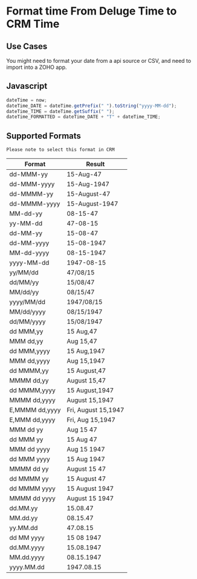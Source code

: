 # Format time From Deluge Time to CRM Time
## Use Cases

You might need to format your date from a api source or CSV, and need to import into a ZOHO app.

## Javascript
``` javascript
dateTime = now;
dateTime_DATE = dateTime.getPrefix(" ").toString("yyyy-MM-dd");
dateTime_TIME = dateTime.getSuffix(" ");
dateTime_FORMATTED = dateTime_DATE + "T" + dateTime_TIME;

```

## Supported Formats

    Please note to select this format in CRM 

| **Format**      | **Result**          |
|-----------------|---------------------|
| dd-MMM-yy       | 15-Aug-47           |
| dd-MMM-yyyy     | 15-Aug-1947         |
| dd-MMMM-yy      | 15-August-47        |
| dd-MMMM-yyyy    | 15-August-1947      |
| MM-dd-yy       | 08-15-47            |
| yy-MM-dd       | 47-08-15            |
| dd-MM-yy       | 15-08-47            |
| dd-MM-yyyy     | 15-08-1947          |
| MM-dd-yyyy     | 08-15-1947          |
| yyyy-MM-dd     | 1947-08-15          |
| yy/MM/dd       | 47/08/15            |
| dd/MM/yy       | 15/08/47            |
| MM/dd/yy       | 08/15/47            |
| yyyy/MM/dd     | 1947/08/15          |
| MM/dd/yyyy     | 08/15/1947          |
| dd/MM/yyyy     | 15/08/1947          |
| dd MMM,yy      | 15 Aug,47           |
| MMM dd,yy      | Aug 15,47           |
| dd MMM,yyyy    | 15 Aug,1947         |
| MMM dd,yyyy    | Aug 15,1947         |
| dd MMMM,yy     | 15 August,47        |
| MMMM dd,yy     | August 15,47        |
| dd MMMM,yyyy   | 15 August,1947      |
| MMMM dd,yyyy   | August 15,1947      |
| E,MMMM dd,yyyy | Fri, August 15,1947 |
| E,MMM dd,yyyy  | Fri, Aug 15,1947    |
| MMM dd yy      | Aug 15 47           |
| dd MMM yy      | 15 Aug 47           |
| MMM dd yyyy    | Aug 15 1947         |
| dd MMM yyyy    | 15 Aug 1947         |
| MMMM dd yy     | August 15 47        |
| dd MMMM yy     | 15 August 47        |
| dd MMMM yyyy   | 15 August 1947      |
| MMMM dd yyyy   | August 15 1947      |
| dd.MM.yy       | 15.08.47            |
| MM.dd.yy       | 08.15.47            |
| yy.MM.dd       | 47.08.15            |
| dd MM yyyy     | 15 08 1947          |
| dd.MM.yyyy     | 15.08.1947          |
| MM.dd.yyyy     | 08.15.1947          |
| yyyy.MM.dd     | 1947.08.15          |

